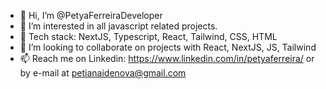 - 👋 Hi, I’m @PetyaFerreiraDeveloper
- 👀 I’m interested in all javascript related projects.
- 🌱 Tech stack: NextJS, Typescript, React, Tailwind, CSS, HTML
- 💞️ I’m looking to collaborate on projects with React, NextJS, JS, Tailwind
- 📫 Reach me on Linkedin: https://www.linkedin.com/in/petyaferreira/ or by e-mail at petianaidenova@gmail.com 

<!---
PetyaFerreiraDeveloper/PetyaFerreiraDeveloper is a ✨ special ✨ repository because its `README.md` (this file) appears on your GitHub profile.
You can click the Preview link to take a look at your changes.
--->
